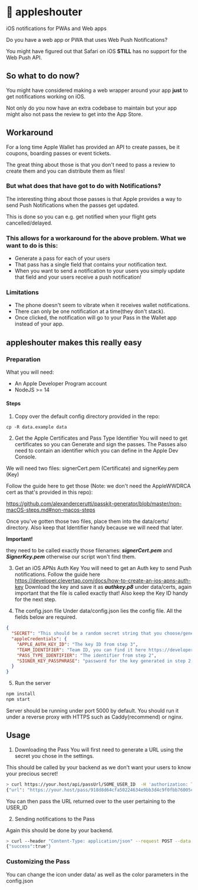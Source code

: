 # 📣 appleshouter
iOS notifications for PWAs and Web apps

Do you have a web app or PWA that uses Web Push Notifications?

You might have figured out that Safari on iOS **STILL** has no support for the Web Push API.

## So what to do now?
You might have considered making a web wrapper around your app **just** to get notifications working on iOS.

Not only do you now have an extra codebase to maintain but your app might also not pass the review to get into the App Store.

## Workaround
For a long time Apple Wallet has provided an API to create passes, be it coupons, boarding passes or event tickets.

The great thing about those is that you don't need to pass a review to create them and you can distribute them as files!

### But what does that have got to do with Notifications?
The interesting thing about those passes is that Apple provides a way to send Push Notifications when the passes get updated.

This is done so you can e.g. get notified when your flight gets cancelled/delayed.

### This allows for a workaround for the above problem. What we want to do is this:
- Generate a pass for each of your users
- That pass has a single field that contains your notification text.
- When you want to send a notification to your users you simply update that field and your users receive a push notification!

### Limitations
- The phone doesn't seem to vibrate when it receives wallet notifications.
- There can only be one notification at a time(they don't stack).
- Once clicked, the notification will go to your Pass in the Wallet app instead of your app.

## appleshouter makes this really easy

### Preparation
What you will need:
- An Apple Developer Program account
- NodeJS >= 14

#### Steps
1. Copy over the default config directory provided in the repo:
```
cp -R data.example data
```

2. Get the Apple Certificates and Pass Type Identifier
You will need to get certificates so you can Generate and sign the passes.
The Passes also need to contain an identifier which you can define in the Apple Dev Console.

We will need two files: signerCert.pem (Certificate) and signerKey.pem (Key)

Follow the guide here to get those (Note: we don't need the AppleWWDRCA cert as that's provided in this repo):

https://github.com/alexandercerutti/passkit-generator/blob/master/non-macOS-steps.md#non-macos-steps

Once you've gotten those two files, place them into the data/certs/ directory.
Also keep that Identifier handy because we will need that later.

**Important!**

they need to be called exactly those filenames: **_signerCert.pem_** and **_SignerKey.pem_** otherwise our script won't find them.

3. Get an iOS APNs Auth Key
You will need to get an Auth key to send Push notifications.
Follow the guide here https://developer.clevertap.com/docs/how-to-create-an-ios-apns-auth-key
Download the key and save it as **_authkey.p8_** under data/certs, again important that the file is called exactly that!
Also keep the Key ID handy for the next step.

4. The config.json file
Under data/config.json lies the config file. All the fields below are required.
```json
{
  "SECRET": "This should be a random secret string that you choose/generate yourself.",
  "appleCredentials": {
    "APPLE_AUTH_KEY_ID": "The key ID from step 3",
    "TEAM_IDENTIFIER": "Team ID, you can find it here https://developer.apple.com/account/#/membership/",
    "PASS_TYPE_IDENTIFIER": "The identifier from step 2",
    "SIGNER_KEY_PASSPHRASE": "password for the key generated in step 2, just put null if you didn't choose a password"
  }
}
```
5. Run the server
```bash
npm install
npm start
```
Server should be running under port 5000 by default.
You should run it under a reverse proxy with HTTPS such as Caddy(recommend) or nginx.

## Usage

1. Downloading the Pass
You will first need to generate a URL using the secret you chose in the settings.

This should be called by your backend as we don't want your users to know your precious secret!

```bash
> curl https://your.host/api/passUrl/SOME_USER_ID  -H 'authorization: Token YOUR_SECRET_TOKEN'
{"url": "https://your.host/pass/918d8d64cfa50224634e9bb3d4c9f0fbb76005c4aab1239cb834d5f9151684ba0a21db24498cacef4fe7a405336e2.pkpass"}
```
You can then pass the URL returned over to the user pertaining to the USER_ID

2. Sending notifications to the Pass

Again this should be done by your backend.

```bash
> curl --header "Content-Type: application/json" --request POST --data '{"text":"hello world"}' https://your.host/api/sendNotification/SOME_USER_ID -H 'authorization: Token YOUR_SECRET_TOKEN'
{"success":true"}
```

### Customizing the Pass
You can change the icon under data/ as well as the color parameters in the config.json
